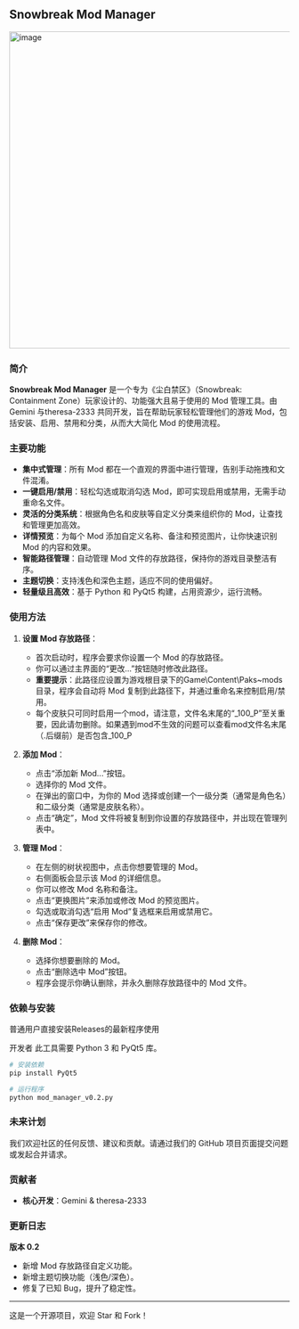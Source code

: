 ## Snowbreak Mod Manager

<img width="1063" height="569" alt="image" src="https://github.com/user-attachments/assets/cc472c85-b2bc-4312-92b7-d6d4ee67de71" />


### 简介

**Snowbreak Mod Manager** 是一个专为《尘白禁区》（Snowbreak: Containment Zone）玩家设计的、功能强大且易于使用的 Mod 管理工具。由 Gemini 与theresa-2333 共同开发，旨在帮助玩家轻松管理他们的游戏 Mod，包括安装、启用、禁用和分类，从而大大简化 Mod 的使用流程。

### 主要功能

  * **集中式管理**：所有 Mod 都在一个直观的界面中进行管理，告别手动拖拽和文件混淆。
  * **一键启用/禁用**：轻松勾选或取消勾选 Mod，即可实现启用或禁用，无需手动重命名文件。
  * **灵活的分类系统**：根据角色名和皮肤等自定义分类来组织你的 Mod，让查找和管理更加高效。
  * **详情预览**：为每个 Mod 添加自定义名称、备注和预览图片，让你快速识别 Mod 的内容和效果。
  * **智能路径管理**：自动管理 Mod 文件的存放路径，保持你的游戏目录整洁有序。
  * **主题切换**：支持浅色和深色主题，适应不同的使用偏好。
  * **轻量级且高效**：基于 Python 和 PyQt5 构建，占用资源少，运行流畅。

### 使用方法

1.  **设置 Mod 存放路径**：

      * 首次启动时，程序会要求你设置一个 Mod 的存放路径。
      * 你可以通过主界面的“更改...”按钮随时修改此路径。
      * **重要提示**：此路径应设置为游戏根目录下的Game\Content\Paks\~mods目录，程序会自动将 Mod 复制到此路径下，并通过重命名来控制启用/禁用。
      * 每个皮肤只可同时启用一个mod，请注意，文件名末尾的“_100_P”至关重要，因此请勿删除。如果遇到mod不生效的问题可以查看mod文件名末尾（.后缀前）是否包含_100_P

2.  **添加 Mod**：

      * 点击“添加新 Mod...”按钮。
      * 选择你的 Mod 文件。
      * 在弹出的窗口中，为你的 Mod 选择或创建一个一级分类（通常是角色名）和二级分类（通常是皮肤名称）。
      * 点击“确定”，Mod 文件将被复制到你设置的存放路径中，并出现在管理列表中。

3.  **管理 Mod**：

      * 在左侧的树状视图中，点击你想要管理的 Mod。
      * 右侧面板会显示该 Mod 的详细信息。
      * 你可以修改 Mod 名称和备注。
      * 点击“更换图片”来添加或修改 Mod 的预览图片。
      * 勾选或取消勾选“启用 Mod”复选框来启用或禁用它。
      * 点击“保存更改”来保存你的修改。

4.  **删除 Mod**：

      * 选择你想要删除的 Mod。
      * 点击“删除选中 Mod”按钮。
      * 程序会提示你确认删除，并永久删除存放路径中的 Mod 文件。

### 依赖与安装
普通用户直接安装Releases的最新程序使用

开发者
此工具需要 Python 3 和 PyQt5 库。

```bash
# 安装依赖
pip install PyQt5

# 运行程序
python mod_manager_v0.2.py
```

### 未来计划

我们欢迎社区的任何反馈、建议和贡献。请通过我们的 GitHub 项目页面提交问题或发起合并请求。

### 贡献者

  * **核心开发**：Gemini & theresa-2333

### 更新日志

**版本 0.2**

  * 新增 Mod 存放路径自定义功能。
  * 新增主题切换功能（浅色/深色）。
  * 修复了已知 Bug，提升了稳定性。

-----


这是一个开源项目，欢迎 Star 和 Fork！

